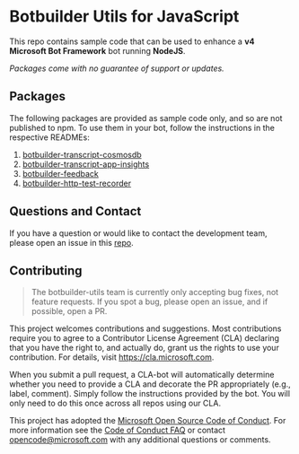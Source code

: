 # Botbuilder Utils for JavaScript

This repo contains sample code that can be used to enhance a __v4 Microsoft Bot Framework__ bot running __NodeJS__. 

_Packages come with no guarantee of support or updates._

## Packages

The following packages are provided as sample code only, and so are not published to npm. To use them in your bot, follow the instructions in the respective READMEs:

1. [botbuilder-transcript-cosmosdb](./packages/botbuilder-transcript-cosmosdb)
2. [botbuilder-transcript-app-insights](./packages/botbuilder-transcript-app-insights)
3. [botbuilder-feedback](./packages/botbuilder-feedback)
4. [botbuilder-http-test-recorder](./packages/botbuilder-http-test-recorder)

## Questions and Contact

If you have a question or would like to contact the development team, please open an issue in this [repo](https://github.com/Microsoft/botbuilder-utils-js).

## Contributing

> The botbuilder-utils team is currently only accepting bug fixes, not feature requests. If you spot a bug, please open an issue, and if possible, open a PR.

This project welcomes contributions and suggestions.  Most contributions require you to agree to a
Contributor License Agreement (CLA) declaring that you have the right to, and actually do, grant us
the rights to use your contribution. For details, visit https://cla.microsoft.com.

When you submit a pull request, a CLA-bot will automatically determine whether you need to provide
a CLA and decorate the PR appropriately (e.g., label, comment). Simply follow the instructions
provided by the bot. You will only need to do this once across all repos using our CLA.

This project has adopted the [Microsoft Open Source Code of Conduct](https://opensource.microsoft.com/codeofconduct/).
For more information see the [Code of Conduct FAQ](https://opensource.microsoft.com/codeofconduct/faq/) or
contact [opencode@microsoft.com](mailto:opencode@microsoft.com) with any additional questions or comments.
